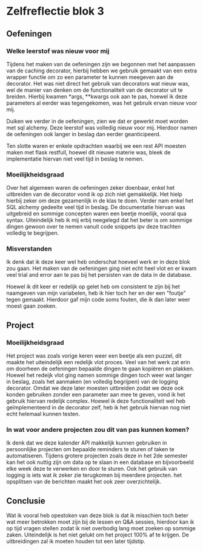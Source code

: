 # Zelfreflectie blok 3
## Oefeningen
### Welke leerstof was nieuw voor mij

Tijdens het maken van de oefeningen zijn we begonnen met het aanpassen van de caching decorator, hierbij hebben we gebruik gemaakt van een extra wrapper functie om zo een parameter te kunnen meegeven aan de decorator. Het was niet direct het gebruik van decorators wat nieuw was, wel de manier van denken om de functionaliteit van de decorator uit te breiden. Hierbij kwamen *args, **kwargs ook aan te pas, hoewel ik deze parameters al eerder was tegengekomen, was het gebruik ervan nieuw voor mij.

Duiken we verder in de oefeningen, zien we dat er gewerkt moet worden met sql alchemy. Deze leerstof was volledig nieuw voor mij. Hierdoor namen de oefeningen ook langer in beslag dan eerder geanticipeerd. 

Ten slotte waren er enkele opdrachten waarbij we een rest API moesten maken met flask restfull, hoewel dit nieuwe materie was, bleek de implementatie hiervan niet veel tijd in beslag te nemen.

### Moeilijkheidsgraad

Over het algemeen waren de oefeningen zeker doenbaar, enkel het uitbreiden van de decorator vond ik op zich niet gemakkelijk. Het hielp hierbij zeker om deze gezamenlijk in de klas te doen. Verder nam enkel het SQL alchemy gedeelte veel tijd in beslag. De documentatie hiervan was uitgebreid en sommige concepten waren een beetje moeilijk, vooral qua syntax. Uiteindelijk heb ik mij erbij neegelegd dat het beter is om sommige dingen gewoon over te nemen vanuit code snippets ipv deze trachten volledig te begrijpen.

### Misverstanden

Ik denk dat ik deze keer wel heb onderschat hoeveel werk er in deze blok zou gaan. Het maken van de oefeningen ging niet echt heel vlot en er kwam veel trial and error aan te pas bij het persisten van de data in de database. 

Hoewel ik dit keer er redelijk op gelet heb om consistent te zijn bij het naamgeven van mijn variabelen, heb ik hier toch her en der een "foutje" tegen gemaakt. Hierdoor gaf mijn code soms fouten, die ik dan later weer moest gaan zoeken.

## Project
### Moeilijkheidsgraad

Het project was zoals vorige keren weer een beetje als een puzzel, dit maakte het uiteindelijk een redelijk vlot proces. Veel van het werk zat erin om doorheen de oefeningen bepaalde dingen te gaan kopiëren en plakken. Hoewel het redeijk vlot ging namen sommige dingen toch weer wat langer in beslag, zoals het aanmaken (en volledig begrijpen) van de logging decorator. Omdat we deze later moesten uitbreiden zodat we deze ook konden gebruiken zonder een parameter aan mee te geven, vond ik het gebruik hiervan redelijk complex. Hoewel ik deze functionaliteit wel heb geïmplementeerd in de decorator zelf, heb ik het gebruik hiervan nog niet echt helemaal kunnen testen.

### In wat voor andere projecten zou dit van pas kunnen komen?

Ik denk dat we deze kalender API makkelijk kunnen gebruiken in persoonlijke projecten om bepaalde reminders te sturen of taken te automatiseren. Tijdens grotere projecten zoals deze in het 2de semester kan het ook nuttig zijn om data op te slaan in een database en bijvoorbeeld elke week deze te verwerken en door te sturen. Ook het gebruik van logging is iets wat ik zeker zie terugkomen bij meerdere projecten. het opsplitsen van de berichten maakt het ook zeer overzichtelijk.

## Conclusie

Wat ik vooral heb opestoken van deze blok is dat ik misschien toch beter wat meer betrokken moet zijn bij de lessen en Q&A sessies, hierdoor kan ik op tijd vragen stellen zodat ik niet overbodig lang moet zoeken op sommige zaken. Uiteindelijk is het niet gelukt om het project 100% af te krijgen. De uitbreidingen zal ik moeten houden tot een later tijdstip.